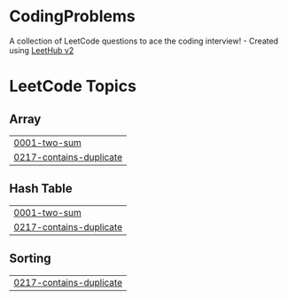 # CodingProblems
A collection of LeetCode questions to ace the coding interview! - Created using [LeetHub v2](https://github.com/arunbhardwaj/LeetHub-2.0)

<!---LeetCode Topics Start-->
# LeetCode Topics
## Array
|  |
| ------- |
| [0001-two-sum](https://github.com/brianlabarbera/CodingProblems/tree/master/0001-two-sum) |
| [0217-contains-duplicate](https://github.com/brianlabarbera/CodingProblems/tree/master/0217-contains-duplicate) |
## Hash Table
|  |
| ------- |
| [0001-two-sum](https://github.com/brianlabarbera/CodingProblems/tree/master/0001-two-sum) |
| [0217-contains-duplicate](https://github.com/brianlabarbera/CodingProblems/tree/master/0217-contains-duplicate) |
## Sorting
|  |
| ------- |
| [0217-contains-duplicate](https://github.com/brianlabarbera/CodingProblems/tree/master/0217-contains-duplicate) |
<!---LeetCode Topics End-->